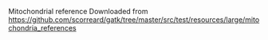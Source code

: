 Mitochondrial reference
Downloaded from https://github.com/scorreard/gatk/tree/master/src/test/resources/large/mitochondria_references
